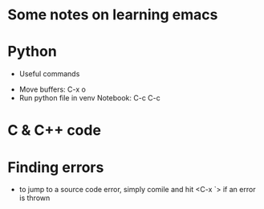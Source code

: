 # Some notes on learning emacs

# Python

- Useful commands

* Move buffers: C-x o
* Run python file in venv Notebook: C-c C-c

# C & C++ code

# Finding errors

- to jump to a source code error, simply comile and hit <C-x `> if an error is
  thrown
